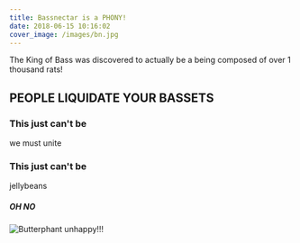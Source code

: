 ```yaml
---
title: Bassnectar is a PHONY!
date: 2018-06-15 10:16:02
cover_image: /images/bn.jpg
---
```


The King of Bass was discovered to actually be a being composed of over 1 thousand rats!


## PEOPLE LIQUIDATE YOUR BASSETS

### This just can't be
we must unite
### This just can't be
jellybeans

##### OH NO

![Butterphant unhappy!!!](/lmd/images/bn.jpg)
